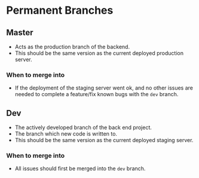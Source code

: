 # Permanent Branches

## Master

* Acts as the production branch of the backend.
* This should be the same version as the current deployed production server.

### When to merge into

* If the deployment of the staging server went ok, and no other issues are needed to complete a feature/fix known bugs with the `dev` branch.

## Dev

* The actively developed branch of the back end project.
* The branch which new code is written to.
* This should be the same version as the current deployed staging server.

### When to merge into

* All issues should first be merged into the `dev` branch. 
